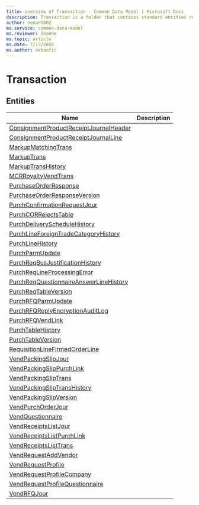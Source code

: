 ```yaml
---
title: overview of Transaction - Common Data Model | Microsoft Docs
description: Transaction is a folder that contains standard entities related to the Common Data Model.
author: nenad1002
ms.service: common-data-model
ms.reviewer: deonhe
ms.topic: article
ms.date: 7/13/2020
ms.author: nebanfic
---
```


# Transaction


## Entities

|Name|Description|
|---|---|
|[ConsignmentProductReceiptJournalHeader](ConsignmentProductReceiptJournalHeader.md)||
|[ConsignmentProductReceiptJournalLine](ConsignmentProductReceiptJournalLine.md)||
|[MarkupMatchingTrans](MarkupMatchingTrans.md)||
|[MarkupTrans](MarkupTrans.md)||
|[MarkupTransHistory](MarkupTransHistory.md)||
|[MCRRoyaltyVendTrans](MCRRoyaltyVendTrans.md)||
|[PurchaseOrderResponse](PurchaseOrderResponse.md)||
|[PurchaseOrderResponseVersion](PurchaseOrderResponseVersion.md)||
|[PurchConfirmationRequestJour](PurchConfirmationRequestJour.md)||
|[PurchCORRejectsTable](PurchCORRejectsTable.md)||
|[PurchDeliveryScheduleHistory](PurchDeliveryScheduleHistory.md)||
|[PurchLineForeignTradeCategoryHistory](PurchLineForeignTradeCategoryHistory.md)||
|[PurchLineHistory](PurchLineHistory.md)||
|[PurchParmUpdate](PurchParmUpdate.md)||
|[PurchReqBusJustificationHistory](PurchReqBusJustificationHistory.md)||
|[PurchReqLineProcessingError](PurchReqLineProcessingError.md)||
|[PurchReqQuestionnaireAnswerLineHistory](PurchReqQuestionnaireAnswerLineHistory.md)||
|[PurchReqTableVersion](PurchReqTableVersion.md)||
|[PurchRFQParmUpdate](PurchRFQParmUpdate.md)||
|[PurchRFQReplyEncryptionAuditLog](PurchRFQReplyEncryptionAuditLog.md)||
|[PurchRFQVendLink](PurchRFQVendLink.md)||
|[PurchTableHistory](PurchTableHistory.md)||
|[PurchTableVersion](PurchTableVersion.md)||
|[RequisitionLineFirmedOrderLine](RequisitionLineFirmedOrderLine.md)||
|[VendPackingSlipJour](VendPackingSlipJour.md)||
|[VendPackingSlipPurchLink](VendPackingSlipPurchLink.md)||
|[VendPackingSlipTrans](VendPackingSlipTrans.md)||
|[VendPackingSlipTransHistory](VendPackingSlipTransHistory.md)||
|[VendPackingSlipVersion](VendPackingSlipVersion.md)||
|[VendPurchOrderJour](VendPurchOrderJour.md)||
|[VendQuestionnaire](VendQuestionnaire.md)||
|[VendReceiptsListJour](VendReceiptsListJour.md)||
|[VendReceiptsListPurchLink](VendReceiptsListPurchLink.md)||
|[VendReceiptsListTrans](VendReceiptsListTrans.md)||
|[VendRequestAddVendor](VendRequestAddVendor.md)||
|[VendRequestProfile](VendRequestProfile.md)||
|[VendRequestProfileCompany](VendRequestProfileCompany.md)||
|[VendRequestProfileQuestionnaire](VendRequestProfileQuestionnaire.md)||
|[VendRFQJour](VendRFQJour.md)||
